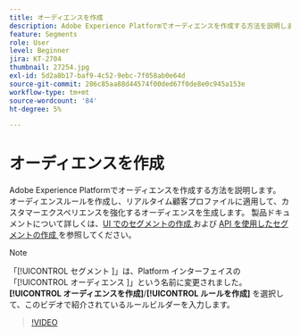 ```yaml
---
title: オーディエンスを作成
description: Adobe Experience Platformでオーディエンスを作成する方法を説明します。
feature: Segments
role: User
level: Beginner
jira: KT-2704
thumbnail: 27254.jpg
exl-id: 5d2a8b17-baf9-4c52-9ebc-7f058ab0e64d
source-git-commit: 286c85aa88d44574f00ded67f0de8e0c945a153e
workflow-type: tm+mt
source-wordcount: '84'
ht-degree: 5%

---
```


# オーディエンスを作成

Adobe Experience Platformでオーディエンスを作成する方法を説明します。 オーディエンスルールを作成し、リアルタイム顧客プロファイルに適用して、カスタマーエクスペリエンスを強化するオーディエンスを生成します。 製品ドキュメントについて詳しくは、[UI でのセグメントの作成 ](https://experienceleague.adobe.com/docs/experience-platform/segmentation/ui/overview.html?lang=ja) および [API を使用したセグメントの作成 ](https://experienceleague.adobe.com/docs/experience-platform/segmentation/tutorials/create-a-segment.html) を参照してください。

>[!NOTE]
>
> 「[!UICONTROL  セグメント ]」は、Platform インターフェイスの「[!UICONTROL  オーディエンス ]」という名前に変更されました。 **[!UICONTROL オーディエンスを作成]**/**[!UICONTROL ルールを作成]** を選択して、このビデオで紹介されているルールビルダーを入力します。

>[!VIDEO](https://video.tv.adobe.com/v/27254?learn=on&enablevpops)

